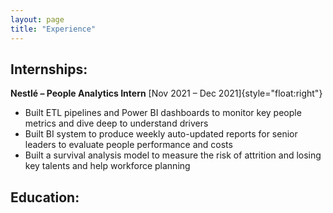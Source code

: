 ```yaml
---
layout: page
title: "Experience"
---
```


## Internships:
**Nestlé – People Analytics Intern**    [Nov 2021 – Dec 2021]{style="float:right"}
- Built ETL pipelines and Power BI dashboards to monitor key people metrics and dive deep to understand drivers
- Built BI system to produce weekly auto-updated reports for senior leaders to evaluate people performance and costs
- Built a survival analysis model to measure the risk of attrition and losing key talents and help workforce planning

## Education:
